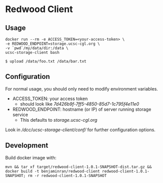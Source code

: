 # Redwood Client

## Usage
```
docker run --rm -e ACCESS_TOKEN=<your-access-token> \
-e REDWOOD_ENDPOINT=storage.ucsc-cgl.org \
-v `pwd`/my/data/dir:/data \
ucsc-storage-client bash

$ upload /data/foo.txt /data/bar.txt
```

## Configuration
For normal usage, you should only need to modify environment variables.
- ACCESS_TOKEN: your access token
  - should look like _7d426b9f-7ff5-4850-85d7-1c795f4e11e0_
- REDWOOD_ENDPOINT: hostname (or IP) of server running storage service
  - This defaults to _storage.ucsc-cgl.org_

Look in _/dcc/ucsc-storage-client/conf/_ for further configuration options.

## Development
Build docker image with:
```
mvn && tar xf target/redwood-client-1.0.1-SNAPSHOT-dist.tar.gz && docker build -t benjaminran/redwood-client redwood-client-1.0.1-SNAPSHOT; rm -r redwood-client-1.0.1-SNAPSHOT
```